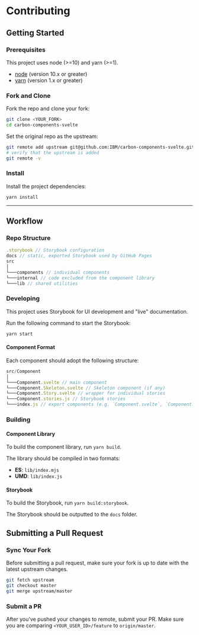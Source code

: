 # Contributing

## Getting Started

### Prerequisites

This project uses node (>=10) and yarn (>=1).

- [node](https://nodejs.org/en/download/package-manager/#macos) (version 10.x or greater)
- [yarn](https://yarnpkg.com/en/docs/install#mac-stable) (version 1.x or greater)

### Fork and Clone

Fork the repo and clone your fork:

```bash
git clone <YOUR_FORK>
cd carbon-components-svelte
```

Set the original repo as the upstream:

```bash
git remote add upstream git@github.com:IBM/carbon-components-svelte.git
# verify that the upstream is added
git remote -v
```

### Install

Install the project dependencies:

```bash
yarn install
```

---

## Workflow

### Repo Structure

```js
.storybook // Storybook configuration
docs // static, exported Storybook used by GitHub Pages
src
│
└───components // individual components
└───internal // code excluded from the component library
└───lib // shared utilities
```

### Developing

This project uses Storybook for UI development and "live" documentation.

Run the following command to start the Storybook:

```bash
yarn start
```

#### Component Format

Each component should adopt the following structure:

```js
src/Component
│
└───Component.svelte // main component
└───Component.Skeleton.svelte // Skeleton component (if any)
└───Component.Story.svelte // wrapper for individual stories
└───Component.stories.js // Storybook stories
└───index.js // export components (e.g. `Component.svelte`, `Component.Skeleton.svelte`)
```

### Building

#### Component Library

To build the component library, run `yarn build`.

The library should be compiled in two formats:

- **ES**: `lib/index.mjs`
- **UMD**: `lib/index.js`

#### Storybook

To build the Storybook, run `yarn build:storybook`.

The Storybook should be outputted to the `docs` folder.

## Submitting a Pull Request

### Sync Your Fork

Before submitting a pull request, make sure your fork is up to date with the latest upstream changes.

```bash
git fetch upstream
git checkout master
git merge upstream/master
```

### Submit a PR

After you've pushed your changes to remote, submit your PR. Make sure you are comparing `<YOUR_USER_ID>/feature` to `origin/master`.
